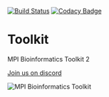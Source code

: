 [![Build Status](https://travis-ci.com/zy4/Toolkit.svg?token=cSsDamUt1rppSqiMYpS2&branch=master)](https://travis-ci.com/zy4/Toolkit)
[![Codacy Badge](https://api.codacy.com/project/badge/Grade/582fb3f9002a48cfa001bc5b9b8aee45)](https://www.codacy.com?utm_source=github.com&amp;utm_medium=referral&amp;utm_content=zy4/Toolkit&amp;utm_campaign=Badge_Grade)
# Toolkit
MPI Bioinformatics Toolkit 2

[Join us on discord](https://discord.gg/u4GdvTW)

<img src="https://raw.githubusercontent.com/zy4/Toolkit/master/public/images/toolkitscreenshot.png" alt="MPI Bioinformatics Toolkit" />


